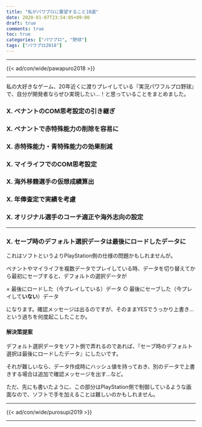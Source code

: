 ```yaml
---
title: "私がパワプロに要望すること10選"
date: 2020-01-07T23:54:05+09:00
draft: true
comments: true
toc: true
categories: ["パワプロ", "野球"]
tags: ["パワプロ2018"]
---
```


<!--more-->

---

{{< ad/con/wide/pawapuro2018 >}}

---

私の大好きなゲーム、20年近くに渡りプレイしている『実況パワフルプロ野球』で、自分が開発者ならぜひ実現したい…！と思っていることをまとめました。

### X. ペナントのCOM思考設定の引き継ぎ

### X. ペナントで赤特殊能力の削除を容易に

### X. 赤特殊能力・青特殊能力の効果削減

### X. マイライフでのCOM思考設定

### X. 海外移籍選手の仮想成績算出

### X. 年俸査定で実績を考慮

### X. オリジナル選手のコーチ適正や海外志向の設定

---

### X. セーブ時のデフォルト選択データは最後にロードしたデータに

これはソフトというよりPlayStation側の仕様の問題かもしれませんが。

ペナントやマイライフを複数データでプレイしている時、データを切り替えてから最初にセーブすると、デフォルトの選択データが

× 最後にロードした（今プレイしている）データ
○ 最後にセーブした（今プレイして**いない**）データ

になります。確認メッセージは出るのですが、そのままYESでうっかり上書き…という過ちを何度起こしたことか。

#### 解決策提案

デフォルト選択データをソフト側で弄れるのであれば、『セーブ時のデフォルト選択は最後にロードしたデータ』にしたいです。

それが難しいなら、データ作成時にハッシュ値を持っておき、別のデータで上書きする場合は追加で確認メッセージを出す…など。

ただ、先にも書いたように、この部分はPlayStation側で制御しているような画面なので、ソフトで手を加えることは難しいのかもしれません。

---

{{< ad/con/wide/purosupi2019 >}}

---
